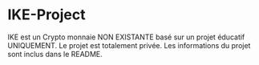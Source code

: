 # IKE-Project
IKE est un Crypto monnaie NON EXISTANTE basé sur un projet éducatif UNIQUEMENT. Le projet est totalement privée. Les informations du projet sont inclus dans le README.
